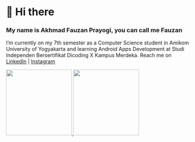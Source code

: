 # 👋 Hi there
### My name is Akhmad Fauzan Prayogi, you can call me Fauzan

I’m currently on my 7th semester as a Computer Science student in Amikom University of Yogyakarta and learning Android Apps Development at Studi Independen Bersertifikat Dicoding X Kampus Merdeka.
Reach me on [LinkedIn](https://www.linkedin.com/in/akhmad-fauzan-prayogi-921a11207/) | [Instagram](https://www.instagram.com/fauzaanprayogi/)

<p align="left">
<a href="https://github.com/kisusyenni">
  <img height="180em" src="https://github-readme-stats-eight-theta.vercel.app/api?username=hikizan&show_icons=true&theme=algolia&include_all_commits=true&count_private=true"/>
  <img height="180em" src="https://github-readme-stats-eight-theta.vercel.app/api/top-langs/?username=hikizan&layout=compact&langs_count=8&theme=algolia"/>
</a>
</p>
<!---
Hi, I’m @hikizan
- 👀 I’m interested in Mobile Development and Machine Learning
- 🌱 I’m currently learning Android Apps Development at Studi Independen Bersertifikat Dicoding X Kampus Merdeka

- 💞️ I’m looking to collaborate on ...
- 📫 How to reach me ...  --->

<!---
hikizan/hikizan is a ✨ special ✨ repository because its `README.md` (this file) appears on your GitHub profile.
You can click the Preview link to take a look at your changes.
--->
